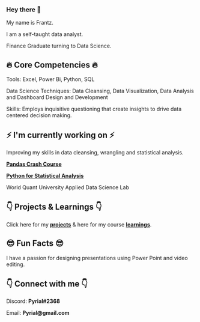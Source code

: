 ### Hey there 👋

My name is Frantz. 

I am a self-taught data analyst. 

Finance Graduate turning to Data Science.




## :fire: Core Competencies :fire:

Tools: Excel, Power Bi, Python, SQL

Data Science Techniques: Data Cleansing, Data Visualization, Data Analysis and Dashboard Design and Development

Skills: Employs inquisitive questioning that create insights to drive data centered decision making.

## :zap: I'm currently working on :zap:

Improving my skills in data cleansing, wrangling and statistical analysis.

__[Pandas Crash Course](https://github.com/Zynith/Pandas-Crash-Course)__

__[Python for Statistical Analysis](https://github.com/Zynith/Python-Statistical-Analysis)__

World Quant University Applied Data Science Lab

## :point_down: Projects & Learnings :point_down:

Click here for my __[projects](https://github.com/Zynith/DataSciencePortfolio)__ & here for my course __[learnings](https://github.com/Zynith/Data-Science-Learnings)__. 

## :sunglasses: Fun Facts :sunglasses:

I have a passion for designing presentations using Power Point and video editing.

## :point_down: Connect with me :point_down:
 
 Discord: __Pyrial#2368__
 
 Email: __Pyrial@gmail.com__



<!--
**Zynith/Zynith** is a ✨ _special_ ✨ repository because its `README.md` (this file) appears on your GitHub profile.

Here are some ideas to get you started:

- 🔭 I’m currently working on ...
- 🌱 I’m currently learning ...
- 👯 I’m looking to collaborate on ...
- 🤔 I’m looking for help with ...
- 💬 Ask me about ...
- 📫 How to reach me: ...
- 😄 Pronouns: ...
- ⚡ Fun fact: ...
-->

